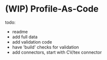# (WIP) Profile-As-Code

todo:
- readme
- add full data
- add validation code
- have 'build' checks for validation
- add connectors, start with CV/tex connector
